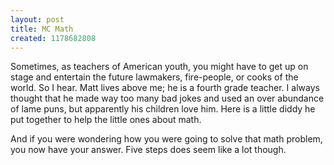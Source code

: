```yaml
---
layout: post
title: MC Math
created: 1178682808
---
```


Sometimes, as teachers of American youth, you might have to get up on stage and entertain the future lawmakers, fire-people, or cooks of the world. So I hear. Matt lives above me; he is a fourth grade teacher. I always thought that he made way too many bad jokes and used an over abundance of lame puns, but apparently his children love him. Here is a little diddy he put together to help the little ones about math.



And if you were wondering how you were going to solve that math problem, you now have your answer. Five steps does seem like a lot though.

